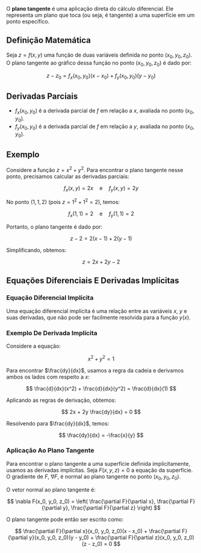 O **plano tangente** é uma aplicação direta do cálculo diferencial. Ele representa um plano que toca (ou seja, é tangente) a uma superfície em um ponto específico.

## Definição Matemática

Seja $z = f(x, y)$ uma função de duas variáveis definida no ponto $(x_0, y_0, z_0)$. O plano tangente ao gráfico dessa função no ponto $(x_0, y_0, z_0)$ é dado por:

$$
z - z_0 = f_x(x_0, y_0)(x - x_0) + f_y(x_0, y_0)(y - y_0)
$$

## Derivadas Parciais

- $f_x(x_0, y_0)$ é a derivada parcial de $f$ em relação a $x$, avaliada no ponto $(x_0, y_0)$.
- $f_y(x_0, y_0)$ é a derivada parcial de $f$ em relação a $y$, avaliada no ponto $(x_0, y_0)$.

## Exemplo

Considere a função $z = x^2 + y^2$. Para encontrar o plano tangente nesse ponto, precisamos calcular as derivadas parciais:

$$
f_x(x, y) = 2x \quad \text{e} \quad f_y(x, y) = 2y
$$

No ponto $(1, 1, 2)$ (pois $z = 1^2 + 1^2 = 2$), temos:

$$
f_x(1, 1) = 2 \quad \text{e} \quad f_y(1, 1) = 2
$$

Portanto, o plano tangente é dado por:

$$
z - 2 = 2(x - 1) + 2(y - 1)
$$

Simplificando, obtemos:

$$
z = 2x + 2y - 2
$$

## Equações Diferenciais E Derivadas Implícitas

### Equação Diferencial Implícita

Uma equação diferencial implícita é uma relação entre as variáveis $x$, $y$ e suas derivadas, que não pode ser facilmente resolvida para a função $y(x)$.

### Exemplo De Derivada Implícita

Considere a equação:

$$
x^2 + y^2 = 1
$$

Para encontrar $\frac{dy}{dx}$, usamos a regra da cadeia e derivamos ambos os lados com respeito a $x$:

$$
\frac{d}{dx}(x^2) + \frac{d}{dx}(y^2) = \frac{d}{dx}(1)
$$

Aplicando as regras de derivação, obtemos:

$$
2x + 2y \frac{dy}{dx} = 0
$$

Resolvendo para $\frac{dy}{dx}$, temos:

$$
\frac{dy}{dx} = -\frac{x}{y}
$$

### Aplicação Ao Plano Tangente

Para encontrar o plano tangente a uma superfície definida implicitamente, usamos as derivadas implícitas. Seja $F(x, y, z) = 0$ a equação da superfície. O gradiente de $F$, $\nabla F$, é normal ao plano tangente no ponto $(x_0, y_0, z_0)$.

O vetor normal ao plano tangente é:

$$
\nabla F(x_0, y_0, z_0) = \left( \frac{\partial F}{\partial x}, \frac{\partial F}{\partial y}, \frac{\partial F}{\partial z} \right)
$$

O plano tangente pode então ser escrito como:

$$
\frac{\partial F}{\partial x}(x_0, y_0, z_0)(x - x_0) + \frac{\partial F}{\partial y}(x_0, y_0, z_0)(y - y_0) + \frac{\partial F}{\partial z}(x_0, y_0, z_0)(z - z_0) = 0
$$

